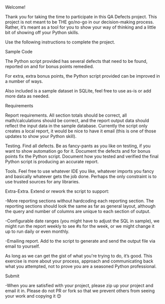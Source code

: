 Welcome!

Thank you for taking the time to participate in this QA Defects project. This project is not meant to be THE go/no-go in our decision-making process. Rather, it’s meant as a tool for you to show your way of thinking and a little bit of showing off your Python skills.

Use the following instructions to complete the project.

Sample Code

The Python script provided has several defects that need to be found, reported on and for bonus points remedied. 

For extra, extra bonus points, the Python script provided can be improved in a number of ways. 

Also included is a sample dataset in SQLite, feel free to use as-is or add more data as needed.

Requirements

Report requirements. All section totals should be correct, all math/calculations should be correct, and the report output data should reflect the input data in the sample database.  Currently the script only creates a local report, it would be nice to have it email (this is one of those updates to show your Python skill).

Testing. Find all defects. Be as fancy-pants as you like on testing, if you want to show automation go for it.  Document the defects and for bonus points fix the Python script. Document how you tested and verified the final Python script is producing an accurate report.

Tools. Feel free to use whatever IDE you like, whatever imports you fancy and basically whatever gets the job done. Perhaps the only constraint is to use trusted sources for any libraries.

Extra-Extra. Extend or rework the script to support:

-More reporting sections without hardcoding each reporting section. The reporting sections should look the same as far as general layout, although the query and number of columns are unique to each section of output.

-Configurable date ranges (you might have to adjust the SQL in sample), we might run the report weekly to see #s for the week, or we might change it up to run daily or even monthly.

-Emailing report. Add to the script to generate and send the output file via email to yourself.


As long as we can get the gist of what you're trying to do, it’s good. This exercise is more about your process, approach and communicating back what you attempted, not to prove you are a seasoned Python professional.

Submit

-When you are satisfied with your project, please zip up your project and email it in. Please do not PR or fork so that we prevent others from seeing your work and copying it 😊
